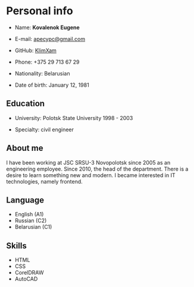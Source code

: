 # Personal info

* Name: **Kovalenok Eugene**

* E-mail: apecypc@gmail.com

* GitHub: [KlimXam](https://github.com/KlimXam)

* Phone: +375 29 713 67 29

* Nationality: Belarusian

* Date of birth: January 12, 1981

## Education

* University: Polotsk State University 1998 - 2003

* Specialty: civil engineer

## About me

I have been working at JSC SRSU-3 Novopolotsk since 2005 as an engineering employee. Since 2010, the head of the department. There is a desire to learn something new and modern. I became interested in IT technologies, namely frontend.

## Language

* English (A1)
* Russian (C2)
* Belarusian (C1)

## Skills

* HTML
* CSS
* CorelDRAW
* AutoCAD